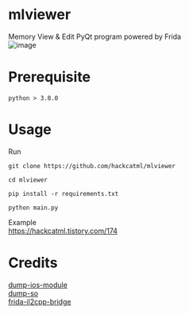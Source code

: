 # mlviewer
Memory View & Edit PyQt program powered by Frida<br>
![image](https://user-images.githubusercontent.com/75507443/213867948-2220d201-445a-4943-af1a-ad03eff578a5.png)


# Prerequisite
```
python > 3.8.0
```

# Usage
Run
```
git clone https://github.com/hackcatml/mlviewer

cd mlviewer

pip install -r requirements.txt

python main.py
```

Example<br> 
https://hackcatml.tistory.com/174


# Credits
[dump-ios-module](https://github.com/lich4)<br>
[dump-so](https://github.com/lasting-yang/frida_dump)<br>
[frida-il2cpp-bridge](https://github.com/vfsfitvnm/frida-il2cpp-bridge)<br>

